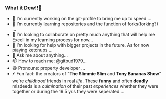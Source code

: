 ### What it Dew!!🤙

- 🔭 I’m currently working on the git-profile to bring me up to speed ...
- 🌱 I’m currently learning repositories and the function of forks(forking?)  ...
- 👯 I’m looking to collaborate on pretty much anything that will help me Excell in my learning process for now...
- 🤔 I’m looking for help with bigger projects in the future. As for now playing ketchups ...
- 💬 Ask me about anything...
- 📫 How to reach me: @gitbud1979...
- 😄 Pronouns: property developer ...
- ⚡ Fun fact: the creators of "**The Slimmie Slim** and **Tony Bananas Show**" we're *childhood* friends in real *life*. These **funny** and often **deadly** misdeeds is a *culmination* of their past *experiences* whether
 they were together or during the 19.5 yr.s they were seperated....
###
